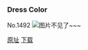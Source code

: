 ### Dress Color
No.1492
![图片不见了~~~](https://imgs.xkcd.com/comics/dress_color.png)

[原址](https://xkcd.com//1492) [下载](https://imgs.xkcd.com/comics/dress_color.png)

